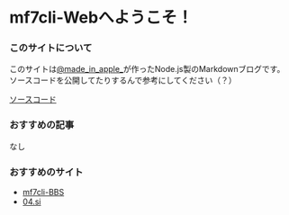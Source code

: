 # mf7cli-Webへようこそ！
### このサイトについて
このサイトは[@made_in_apple_](https://twitter.com/made_in_apple_)が作ったNode.js製のMarkdownブログです。
ソースコードを公開してたりするんで参考にしてください（？）

[ソースコード](https://github.com/mf-3d/mf7cli.potp.me)

### おすすめの記事
なし

### おすすめのサイト
- [mf7cli-BBS](https://bbs.mf7cli.potp.me)
- [04.si](https://04.si)